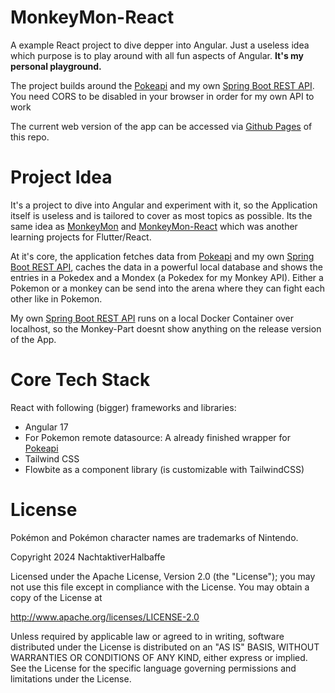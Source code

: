 # MonkeyMon-React
A example React project to dive depper into Angular. Just a useless idea which purpose is to play around with all fun aspects of Angular. **It's my personal playground.** 

The project builds around the [Pokeapi](https://pokeapi.co/) and my own [Spring Boot REST API](https://github.com/NachtaktiverHalbaffe/MonkeyAPI-SpringBoot). You need CORS to be disabled in your browser in order for my own API to work

The current web version of the app can be accessed via [Github Pages](https://nachtaktiverhalbaffe.github.io/MonkeyMon-Angular/) of this repo.

# Project Idea
It's a project to dive into Angular and experiment with it, so the Application itself is useless and is tailored to cover as most topics as possible. Its the same idea as [MonkeyMon](https://github.com/NachtaktiverHalbaffe/MonkeyMon/tree/main) and [MonkeyMon-React](https://github.com/NachtaktiverHalbaffe/MonkeyMon-React) which was another learning projects for Flutter/React.

At it's core, the application fetches data from [Pokeapi](https://pokeapi.co/) and my own [Spring Boot REST API](https://github.com/NachtaktiverHalbaffe/MonkeyAPI-SpringBoot), caches the data in a powerful local database and shows the entries in a Pokedex and a Mondex (a Pokedex for my Monkey API). Either a Pokemon or a monkey can be send into the arena where they can fight each other like in Pokemon.

My own [Spring Boot REST API](https://github.com/NachtaktiverHalbaffe/MonkeyAPI-SpringBoot) runs on a local Docker Container over localhost, so the Monkey-Part doesnt show anything on the release version of the App.

# Core Tech Stack
React with following (bigger) frameworks and libraries:
- Angular 17
- For Pokemon remote datasource: A already finished wrapper for [Pokeapi](https://pokeapi.co/)
- Tailwind CSS
- Flowbite as a component library (is customizable with TailwindCSS)


# License
Pokémon and Pokémon character names are trademarks of Nintendo.

Copyright 2024 NachtaktiverHalbaffe

Licensed under the Apache License, Version 2.0 (the "License"); you may not use this file except in compliance with the License. You may obtain a copy of the License at

http://www.apache.org/licenses/LICENSE-2.0

Unless required by applicable law or agreed to in writing, software distributed under the License is distributed on an "AS IS" BASIS, WITHOUT WARRANTIES OR CONDITIONS OF ANY KIND, either express or implied. See the License for the specific language governing permissions and limitations under the License.